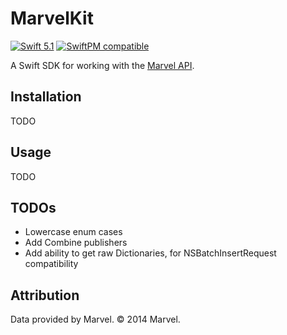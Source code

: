 # MarvelKit

[![Swift 5.1](https://img.shields.io/badge/Swift-5.1-orange.svg)](https://swift.org)
[![SwiftPM compatible](https://img.shields.io/badge/SwiftPM-compatible-4BC51D.svg)](https://swift.org/package-manager)

A Swift SDK for working with the [Marvel API](https://developer.marvel.com).

## Installation

TODO

## Usage

TODO

## TODOs

- Lowercase enum cases
- Add Combine publishers
- Add ability to get raw Dictionaries, for NSBatchInsertRequest compatibility 

## Attribution

Data provided by Marvel. © 2014 Marvel.
